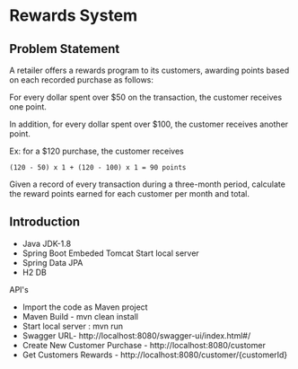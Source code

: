 # Rewards System


## Problem Statement

A retailer offers a rewards program to its customers, awarding points based on each recorded purchase as follows:

For every dollar spent over $50 on the transaction, the customer receives one point.

In addition, for every dollar spent over $100, the customer receives another point.

Ex: for a $120 purchase, the customer receives

`(120 - 50) x 1 + (120 - 100) x 1 = 90 points`


Given a record of every transaction during a three-month period, calculate the reward points earned for each customer per month and total. 




## Introduction

- Java JDK-1.8 
- Spring Boot Embeded Tomcat Start local server
- Spring Data JPA
- H2 DB


API's

- Import the code as Maven project
- Maven Build - mvn clean install
- Start local server : mvn run
- Swagger URL- http://localhost:8080/swagger-ui/index.html#/
- Create New Customer Purchase - http://localhost:8080/customer
- Get Customers Rewards  - http://localhost:8080/customer/{customerId}